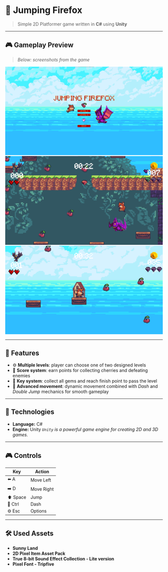 # 🦊 Jumping Firefox

> Simple 2D Platformer game written in **C#** using **Unity**

---

## 🎮 Gameplay Preview

> _Below: screenshots from the game_

![Main Menu](./JF1.png)
![Gameplay](./JF2.png)
![Checkpoint](./JF3.png)

---

## 🔎 Features

- ⚙️ **Multiple levels**: player can choose one of two designed levels
- 🎯 **Score system**: earn points for collecting cherries and  defeating enemies
- 💎 **Key system**: collect all gems and reach finish point to pass the level
- 🏃 **Advanced movement**: dynamic movement combined with _Dash_ and _Double Jump_ mechanics for smooth gameplay


---

## 🧪 Technologies

- **Language:** C#
- **Engine:** Unity 
  _`Unity` is a powerful game engine for creating 2D and 3D games._

---

## 🎮 Controls

| Key              | Action      |
|------------------|-------------|
| ⬅️ A             | Move Left   |
| ➡️ D             | Move Right  |
| ⬆️ Space         | Jump        |
| 💨 Ctrl          | Dash        |
| ⚙️ Esc           | Options     |


---

## 🛠️ Used Assets

- **Sunny Land**
- **2D Pixel Item Asset Pack**
- **True 8-bit Sound Effect Collection - Lite version**
- **Pixel Font - Tripfive**
